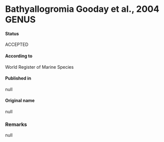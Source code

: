 Bathyallogromia Gooday et al., 2004 GENUS
=======

#### Status
ACCEPTED

#### According to
World Register of Marine Species

#### Published in
null

#### Original name
null

### Remarks
null